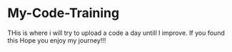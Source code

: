 # My-Code-Training
THis is where i will try to upload a code a day untill I improve.
If you found this Hope you enjoy my journey!!!
